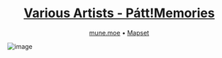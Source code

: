 <h1 align="center">
  <br/>
  <a href="https://mune.moe/works/storyboards/3">Various Artists - Pátt!Memories</a>
  <br/>
</h1>

<p align="center">
  <a href="https://mune.moe/works/storyboards/3" target="_blank" rel="noopener noreferrer">mune.moe</a> •
  <a href="https://osu.ppy.sh/beatmapsets/973362" target="_blank" rel="noopener noreferrer">Mapset</a>
</p>

![image](https://raw.githubusercontent.com/munehime/osu-storyboards/main/assets/images/storyboards/973362.png)
